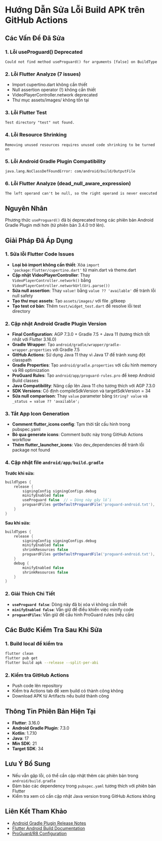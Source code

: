 # Hướng Dẫn Sửa Lỗi Build APK trên GitHub Actions

## Các Vấn Đề Đã Sửa

### 1. Lỗi useProguard() Deprecated
```
Could not find method useProguard() for arguments [false] on BuildType
```

### 2. Lỗi Flutter Analyze (7 issues)
- Import cupertino.dart không cần thiết
- Null assertion operator (!) không cần thiết  
- VideoPlayerController.network deprecated
- Thư mục assets/images/ không tồn tại

### 3. Lỗi Flutter Test
```
Test directory "test" not found.
```

### 4. Lỗi Resource Shrinking
```
Removing unused resources requires unused code shrinking to be turned on
```

### 5. Lỗi Android Gradle Plugin Compatibility
```
java.lang.NoClassDefFoundError: com/android/build/OutputFile
```

### 6. Lỗi Flutter Analyze (dead_null_aware_expression)
```
The left operand can't be null, so the right operand is never executed
```

## Nguyên Nhân
Phương thức `useProguard()` đã bị deprecated trong các phiên bản Android Gradle Plugin mới hơn (từ phiên bản 3.4.0 trở lên).

## Giải Pháp Đã Áp Dụng

### 1. Sửa lỗi Flutter Code Issues
- **Loại bỏ import không cần thiết**: Xóa `import 'package:flutter/cupertino.dart'` từ main.dart và theme.dart
- **Cập nhật VideoPlayerController**: Thay `VideoPlayerController.network()` bằng `VideoPlayerController.networkUrl(Uri.parse())`
- **Sửa null assertion**: Thay `value!` bằng `value ?? 'available'` để tránh lỗi null safety
- **Tạo thư mục assets**: Tạo `assets/images/` với file .gitkeep
- **Tạo test cơ bản**: Thêm `test/widget_test.dart` để resolve lỗi test directory

### 2. Cập nhật Android Gradle Plugin Version  
- **Final Configuration**: AGP 7.3.0 + Gradle 7.5 + Java 11 (tương thích tốt nhất với Flutter 3.16.0)
- **Gradle Wrapper**: Tạo `android/gradle/wrapper/gradle-wrapper.properties` với Gradle 7.5
- **GitHub Actions**: Sử dụng Java 11 thay vì Java 17 để tránh xung đột classpath
- **Gradle Properties**: Tạo `android/gradle.properties` với cấu hình memory và R8 optimization
- **ProGuard Rules**: Tạo `android/app/proguard-rules.pro` để keep Android Build classes
- **Java Compatibility**: Nâng cấp lên Java 11 cho tương thích với AGP 7.3.0
- **SDK Versions**: Cố định compileSdkVersion và targetSdkVersion = 34
- **Sửa null comparison**: Thay `value` parameter bằng `String? value` và `_status = value ?? 'available';`

### 3. Tắt App Icon Generation
- **Comment flutter_icons config**: Tạm thời tắt cấu hình trong pubspec.yaml
- **Bỏ qua generate icons**: Comment bước này trong GitHub Actions workflow
- **Thêm flutter_launcher_icons**: Vào dev_dependencies để tránh lỗi package not found

### 4. Cập nhật file `android/app/build.gradle`
**Trước khi sửa:**
```gradle
buildTypes {
    release {
        signingConfig signingConfigs.debug
        minifyEnabled false
        useProguard false  // ← Dòng này gây lỗi
        proguardFiles getDefaultProguardFile('proguard-android.txt'), 'proguard-rules.pro'
    }
}
```

**Sau khi sửa:**
```gradle
buildTypes {
    release {
        signingConfig signingConfigs.debug
        minifyEnabled false
        shrinkResources false
        proguardFiles getDefaultProguardFile('proguard-android.txt'), 'proguard-rules.pro'
    }
    debug {
        minifyEnabled false
        shrinkResources false
    }
}
```

### 2. Giải Thích Chi Tiết
- **`useProguard false`**: Dòng này đã bị xóa vì không cần thiết
- **`minifyEnabled false`**: Vẫn giữ để điều khiển việc minify code
- **`proguardFiles`**: Vẫn giữ để cấu hình ProGuard rules (nếu cần)

## Các Bước Kiểm Tra Sau Khi Sửa

### 1. Build local để kiểm tra
```bash
flutter clean
flutter pub get
flutter build apk --release --split-per-abi
```

### 2. Kiểm tra GitHub Actions
- Push code lên repository
- Kiểm tra Actions tab để xem build có thành công không
- Download APK từ Artifacts nếu build thành công

## Thông Tin Phiên Bản Hiện Tại
- **Flutter**: 3.16.0
- **Android Gradle Plugin**: 7.3.0
- **Kotlin**: 1.7.10
- **Java**: 17
- **Min SDK**: 21
- **Target SDK**: 34

## Lưu Ý Bổ Sung
- Nếu vẫn gặp lỗi, có thể cần cập nhật thêm các phiên bản trong `android/build.gradle`
- Đảm bảo các dependency trong `pubspec.yaml` tương thích với phiên bản Flutter
- Kiểm tra xem có cần cập nhật Java version trong GitHub Actions không

## Liên Kết Tham Khảo
- [Android Gradle Plugin Release Notes](https://developer.android.com/studio/releases/gradle-plugin)
- [Flutter Android Build Documentation](https://docs.flutter.dev/deployment/android)
- [ProGuard/R8 Configuration](https://developer.android.com/studio/build/shrink-code)